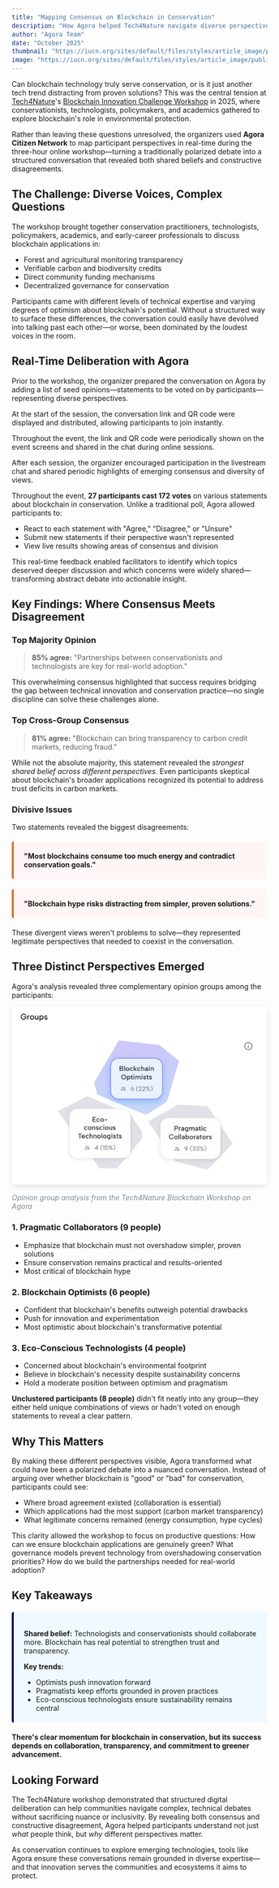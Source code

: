 ```yaml
---
title: "Mapping Consensus on Blockchain in Conservation"
description: "How Agora helped Tech4Nature navigate diverse perspectives on blockchain technology during their innovation workshop."
author: "Agora Team"
date: "October 2025"
thumbnail: "https://iucn.org/sites/default/files/styles/article_image/public/2025-08/006_flona_carajas_joao-marcos-rosac-1.jpg?h=4cc6839d&itok=2_-LFOvZ"
image: "https://iucn.org/sites/default/files/styles/article_image/public/2025-08/006_flona_carajas_joao-marcos-rosac-1.jpg?h=4cc6839d&itok=2_-LFOvZ"
---
```


Can blockchain technology truly serve conservation, or is it just another tech trend distracting from proven solutions? This was the central tension at [Tech4Nature](https://www.tech4nature.org/)'s [Blockchain Innovation Challenge Workshop](https://iucn.org/blog/202510/spark-spotlight-tech4nature-innovation-journey-continues-shape-conservations-future) in 2025, where conservationists, technologists, policymakers, and academics gathered to explore blockchain's role in environmental protection.

Rather than leaving these questions unresolved, the organizers used **Agora Citizen Network** to map participant perspectives in real-time during the three-hour online workshop—turning a traditionally polarized debate into a structured conversation that revealed both shared beliefs and constructive disagreements.

## The Challenge: Diverse Voices, Complex Questions

The workshop brought together conservation practitioners, technologists, policymakers, academics, and early-career professionals to discuss blockchain applications in:

- Forest and agricultural monitoring transparency
- Verifiable carbon and biodiversity credits
- Direct community funding mechanisms
- Decentralized governance for conservation

Participants came with different levels of technical expertise and varying degrees of optimism about blockchain's potential. Without a structured way to surface these differences, the conversation could easily have devolved into talking past each other—or worse, been dominated by the loudest voices in the room.

## Real-Time Deliberation with Agora

Prior to the workshop, the organizer prepared the conversation on Agora by adding a list of seed opinions—statements to be voted on by participants—representing diverse perspectives.

At the start of the session, the conversation link and QR code were displayed and distributed, allowing participants to join instantly.

Throughout the event, the link and QR code were periodically shown on the event screens and shared in the chat during online sessions.

After each session, the organizer encouraged participation in the livestream chat and shared periodic highlights of emerging consensus and diversity of views.

Throughout the event, **27 participants cast 172 votes** on various statements about blockchain in conservation. Unlike a traditional poll, Agora allowed participants to:

- React to each statement with "Agree," "Disagree," or "Unsure"
- Submit new statements if their perspective wasn't represented
- View live results showing areas of consensus and division

This real-time feedback enabled facilitators to identify which topics deserved deeper discussion and which concerns were widely shared—transforming abstract debate into actionable insight.

## Key Findings: Where Consensus Meets Disagreement

### Top Majority Opinion

> **85% agree:** "Partnerships between conservationists and technologists are key for real-world adoption."

This overwhelming consensus highlighted that success requires bridging the gap between technical innovation and conservation practice—no single discipline can solve these challenges alone.

### Top Cross-Group Consensus

> **81% agree:** "Blockchain can bring transparency to carbon credit markets, reducing fraud."

While not the absolute majority, this statement revealed the *strongest shared belief across different perspectives*. Even participants skeptical about blockchain's broader applications recognized its potential to address trust deficits in carbon markets.

### Divisive Issues

Two statements revealed the biggest disagreements:

<div style="background: #fff5f5; border-left: 4px solid #d96f2d; padding: 20px; margin: 20px 0; border-radius: 4px;">
  <p style="margin: 0;"><strong>"Most blockchains consume too much energy and contradict conservation goals."</strong></p>
</div>

<div style="background: #fff5f5; border-left: 4px solid #d96f2d; padding: 20px; margin: 20px 0; border-radius: 4px;">
  <p style="margin: 0;"><strong>"Blockchain hype risks distracting from simpler, proven solutions."</strong></p>
</div>

These divergent views weren't problems to solve—they represented legitimate perspectives that needed to coexist in the conversation.

## Three Distinct Perspectives Emerged

Agora's analysis revealed three complementary opinion groups among the participants:

<div class="text-center my-4">
  <img src="/images/tech4nature-analysis.png" alt="Agora opinion group analysis showing three clusters" class="img-fluid" style="max-width: 100%; border-radius: 8px; box-shadow: 0 4px 12px rgba(0, 0, 0, 0.1);">
  <p class="mt-2" style="font-size: 14px; color: #818992; font-style: italic;">Opinion group analysis from the Tech4Nature Blockchain Workshop on Agora</p>
</div>

### 1. Pragmatic Collaborators (9 people)
- Emphasize that blockchain must not overshadow simpler, proven solutions
- Ensure conservation remains practical and results-oriented
- Most critical of blockchain hype

### 2. Blockchain Optimists (6 people)
- Confident that blockchain's benefits outweigh potential drawbacks
- Push for innovation and experimentation
- Most optimistic about blockchain's transformative potential

### 3. Eco-Conscious Technologists (4 people)
- Concerned about blockchain's environmental footprint
- Believe in blockchain's necessity despite sustainability concerns
- Hold a moderate position between optimism and pragmatism

**Unclustered participants (8 people)** didn't fit neatly into any group—they either held unique combinations of views or hadn't voted on enough statements to reveal a clear pattern.

## Why This Matters

By making these different perspectives visible, Agora transformed what could have been a polarized debate into a nuanced conversation. Instead of arguing over whether blockchain is "good" or "bad" for conservation, participants could see:

- Where broad agreement existed (collaboration is essential)
- Which applications had the most support (carbon market transparency)
- What legitimate concerns remained (energy consumption, hype cycles)

This clarity allowed the workshop to focus on productive questions: How can we ensure blockchain applications are genuinely green? What governance models prevent technology from overshadowing conservation priorities? How do we build the partnerships needed for real-world adoption?

## Key Takeaways

<div style="background: #f0f9ff; border-left: 4px solid #090F53; padding: 20px; margin: 20px 0; border-radius: 4px;">
  <p style="margin-bottom: 10px;"><strong>Shared belief:</strong> Technologists and conservationists should collaborate more. Blockchain has real potential to strengthen trust and transparency.</p>
  <p style="margin-bottom: 10px;"><strong>Key trends:</strong></p>
  <ul style="margin-bottom: 0;">
    <li>Optimists push innovation forward</li>
    <li>Pragmatists keep efforts grounded in proven practices</li>
    <li>Eco-conscious technologists ensure sustainability remains central</li>
  </ul>
</div>

**There's clear momentum for blockchain in conservation, but its success depends on collaboration, transparency, and commitment to greener advancement.**

## Looking Forward

The Tech4Nature workshop demonstrated that structured digital deliberation can help communities navigate complex, technical debates without sacrificing nuance or inclusivity. By revealing both consensus and constructive disagreement, Agora helped participants understand not just *what* people think, but *why* different perspectives matter.

As conservation continues to explore emerging technologies, tools like Agora ensure these conversations remain grounded in diverse expertise—and that innovation serves the communities and ecosystems it aims to protect.
